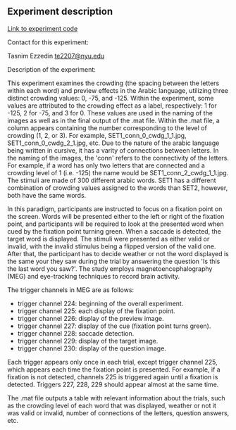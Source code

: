 Experiment description
----------------------

[Link to experiment code](https://github.com/hzaatiti-NYU/meg-pipeline/blob/5ac461e002d1db916f57384f61e262060b9e2658/experiments/psychtoolbox/visual_crowding_preview)

Contact for this experiment:

Tasnim Ezzedin te2207@nyu.edu


Description of the experiment:

This experiment examines the crowding (the spacing between the letters within each word) and preview effects in the Arabic language, utilizing three distinct crowding values: 0, -75, and -125. Within the experiment, some values are attributed to the crowding effect as a label, respectively: 1 for -125, 2 for -75, and 3 for 0. These values are used in the naming of the images as well as in the final output of the .mat file. Within the .mat file, a column appears containing the number corresponding to the level of crowding (1, 2, or 3).
For example, SET1_conn_0_cwdg_1_1.jpg, SET1_conn_0_cwdg_2_1.jpg, etc.
Due to the nature of the arabic language being written in cursive, it has a varity of connections between letters. In the naming of the images, the 'conn' refers to the connectivity of the letters. For example, if a word has only two letters that are connected and a crowding level of 1 (i.e. -125) the name would be SET1_conn_2_cwdg_1_1.jpg.
The stimuli are made of 300 different arabic words. SET1 has a different combination of crowding values assigned to the words than SET2, however, both have the same words.

In this paradigm, participants are instructed to focus on a fixation point on the screen. Words will be presented either to the left or right of the fixation point, and participants will be required to look at the presented word when cued by the fixation point turning green. When a saccade is detected, the target word is displayed. 
The stimuli were presented as either valid or invalid, with the invalid stimulus being a flipped version of the valid one.
After that, the participant has to decide weather or not the word displayed is the same your they saw during the trial by answering the question 'Is this the last word you saw?'.
The study employs magnetoencephalography (MEG) and eye-tracking techniques to record brain activity.

The trigger channels in MEG are as follows: 

- trigger channel 224: beginning of the overall experiment.
- trigger channel 225: each display of the fixation point.
- trigger channel 226: display of the preview image.
- trigger channel 227: display of the cue (fixation point turns green).
- trigger channel 228: saccade detection.
- trigger channel 229: display of the target image.
- trigger channel 230: display of the question image. 

Each trigger appears only once in each trial, except trigger channel 225, which appears each time the fixation point is presented. For example, if a fixation is not detected, channels 225 is triggered again until a fixation is detected. 
Triggers 227, 228, 229 should appear almost at the same time.

The .mat file outputs a table with relevant information about the trials, such as the crowding level of each word that was displayed, weather or not it was valid or invalid, number of connections of the letters, question answers, etc.

